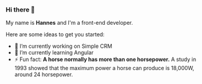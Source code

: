 ### Hi there 👋

My name is **Hannes** and I'm a front-end developer.

Here are some ideas to get you started:

- 🔭 I’m currently working on Simple CRM
- 🌱 I’m currently learning Angular
- ⚡ Fun fact: **A horse normally has more than one horsepower.**
                  A study in 1993 showed that the maximum power a horse can produce is 18,000W, around 24 horsepower.
